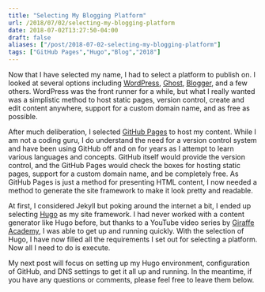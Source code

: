 ```yaml
---
title: "Selecting My Blogging Platform"
url: /2018/07/02/selecting-my-blogging-platform
date: 2018-07-02T13:27:50-04:00
draft: false
aliases: ["/post/2018-07-02-selecting-my-blogging-platform"]
tags: ["GitHub Pages","Hugo","Blog","2018"]
---
```


Now that I have selected my name, I had to select a platform to publish on.
I looked at several options including [WordPress](https://wordpress.com/), [Ghost](https://ghost.org/), [Blogger](https://www.blogger.com/), and a few others.
WordPress was the front runner for a while, but what I really wanted was a simplistic method to host static pages, version control, create and edit content anywhere, support for a custom domain name, and as free as possible.

<!--more-->

After much deliberation, I selected [GitHub Pages](https://pages.github.com/) to host my content.
While I am not a coding guru, I do understand the need for a version control system and have been using GitHub off and on for years as I attempt to learn various languages and concepts.
GitHub itself would provide the version control, and the GitHub Pages would check the boxes for hosting static pages, support for a custom domain name, and be completely free.
As GitHub Pages is just a method for presenting HTML content, I now needed a method to generate the site framework to make it look pretty and readable.

At first, I considered Jekyll but poking around the internet a bit, I ended up selecting [Hugo](https://gohugo.io/) as my site framework.
I had never worked with a content generator like Hugo before, but thanks to a YouTube video series by [Giraffe Academy]( https://www.giraffeacademy.com/static-site-generators/hugo/), I was able to get up and running quickly.
With the selection of Hugo, I have now filled all the requirements I set out for selecting a platform.
Now all I need to do is execute.

My next post will focus on setting up my Hugo environment, configuration of GitHub, and DNS settings to get it all up and running.
In the meantime, if you have any questions or comments, please feel free to leave them below.
